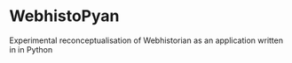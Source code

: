 # WebhistoPyan

Experimental reconceptualisation of Webhistorian as an application written in in Python
